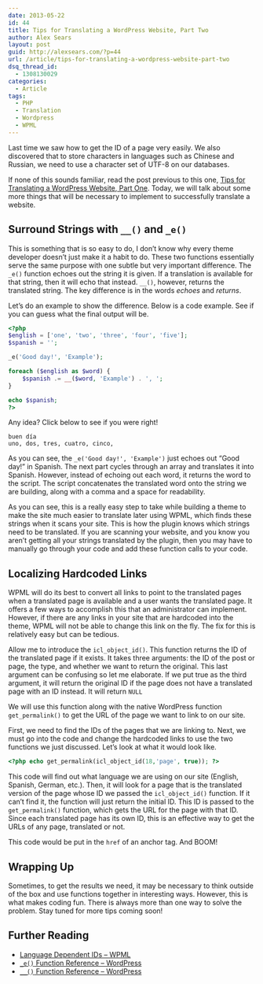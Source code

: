 ```yaml
---
date: 2013-05-22
id: 44
title: Tips for Translating a WordPress Website, Part Two
author: Alex Sears
layout: post
guid: http://alexsears.com/?p=44
url: /article/tips-for-translating-a-wordpress-website-part-two
dsq_thread_id:
  - 1308130029
categories:
  - Article
tags:
  - PHP
  - Translation
  - Wordpress
  - WPML
---
```

Last time we saw how to get the ID of a page very easily. We also discovered that to store characters in languages such as Chinese and Russian, we need to use a character set of UTF-8 on our databases.

<!--more-->

If none of this sounds familiar, read the post previous to this one, [Tips for Translating a WordPress Website, Part One][1]. Today, we will talk about some more things that will be necessary to implement to successfully translate a website.

## Surround Strings with `__()` and `_e()`

This is something that is so easy to do, I don&#8217;t know why every theme developer doesn&#8217;t just make it a habit to do. These two functions essentially serve the same purpose with one subtle but very important difference. The `_e()` function echoes out the string it is given. If a translation is available for that string, then it will echo that instead. `__()`, however, returns the translated string. The key difference is in the words *echoes* and *returns*.

Let&#8217;s do an example to show the difference. Below is a code example. See if you can guess what the final output will be.

```php
<?php
$english = ['one', 'two', 'three', 'four', 'five'];
$spanish = '';

_e('Good day!', 'Example');

foreach ($english as $word) {
    $spanish .= __($word, 'Example') . ', ';
}

echo $spanish;
?>
```

Any idea? Click below to see if you were right!

```text
buen día
uno, dos, tres, cuatro, cinco,
```

As you can see, the `_e('Good day!', 'Example')` just echoes out &#8220;Good day!&#8221; in Spanish. The next part cycles through an array and translates it into Spanish. However, instead of echoing out each word, it returns the word to the script. The script concatenates the translated word onto the string we are building, along with a comma and a space for readability.

As you can see, this is a really easy step to take while building a theme to make the site much easier to translate later using WPML, which finds these strings when it scans your site. This is how the plugin knows which strings need to be translated. If you are scanning your website, and you know you aren&#8217;t getting all your strings translated by the plugin, then you may have to manually go through your code and add these function calls to your code.

## Localizing Hardcoded Links

WPML will do its best to convert all links to point to the translated pages when a translated page is available and a user wants the translated page. It offers a few ways to accomplish this that an administrator can implement. However, if there are any links in your site that are hardcoded into the theme, WPML will not be able to change this link on the fly. The fix for this is relatively easy but can be tedious.

Allow me to introduce the `icl_object_id()`. This function returns the ID of the translated page if it exists. It takes three arguments: the ID of the post or page, the type, and whether we want to return the original. This last argument can be confusing so let me elaborate. If we put true as the third argument, it will return the original ID if the page does not have a translated page with an ID instead. It will return `NULL`

We will use this function along with the native WordPress function `get_permalink()` to get the URL of the page we want to link to on our site.

First, we need to find the IDs of the pages that we are linking to. Next, we must go into the code and change the hardcoded links to use the two functions we just discussed. Let&#8217;s look at what it would look like.

```php
<?php echo get_permalink(icl_object_id(18,'page', true)); ?>
```

This code will find out what language we are using on our site (English, Spanish, German, etc.). Then, it will look for a page that is the translated version of the page whose ID we passed the `icl_object_id()` function. If it can&#8217;t find it, the function will just return the initial ID. This ID is passed to the `get_permalink()` function, which gets the URL for the page with that ID. Since each translated page has its own ID, this is an effective way to get the URLs of any page, translated or not.

This code would be put in the `href` of an anchor tag. And BOOM!


## Wrapping Up

Sometimes, to get the results we need, it may be necessary to think outside of the box and use functions together in interesting ways. However, this is what makes coding fun. There is always more than one way to solve the problem. Stay tuned for more tips coming soon!

## Further Reading

  * [Language Dependent IDs &#8211; WPML][2]
  * [`_e()` Function Reference &#8211; WordPress][3]
  * [`__()` Function Reference &#8211; WordPress][4]

 [1]: http://alexsears.com/articles/tips-for-translating-a-wordpress-website-using-wpml
 [2]: http://wpml.org/documentation/support/creating-multilingual-wordpress-themes/language-dependent-ids/
 [3]: http://codex.wordpress.org/Function_Reference/_e
 [4]: http://codex.wordpress.org/Function_Reference/_2
